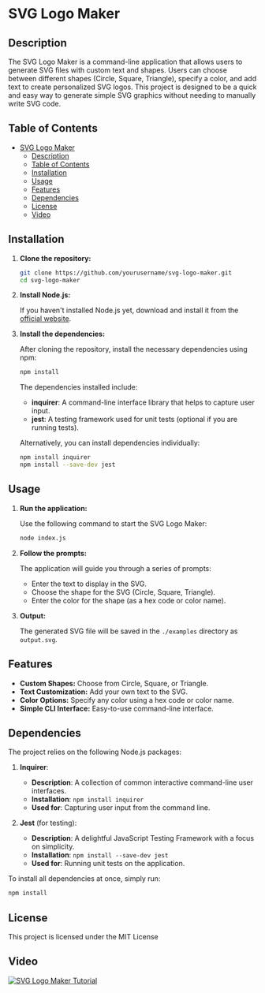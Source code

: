 # SVG Logo Maker

## Description

The SVG Logo Maker is a command-line application that allows users to generate SVG files with custom text and shapes. Users can choose between different shapes (Circle, Square, Triangle), specify a color, and add text to create personalized SVG logos. This project is designed to be a quick and easy way to generate simple SVG graphics without needing to manually write SVG code.

## Table of Contents

- [SVG Logo Maker](#svg-logo-maker)
  - [Description](#description)
  - [Table of Contents](#table-of-contents)
  - [Installation](#installation)
  - [Usage](#usage)
  - [Features](#features)
  - [Dependencies](#dependencies)
  - [License](#license)
  - [Video](#video)

## Installation

1. **Clone the repository:**

    ```bash
    git clone https://github.com/yourusername/svg-logo-maker.git
    cd svg-logo-maker
    ```

2. **Install Node.js:**

    If you haven't installed Node.js yet, download and install it from the [official website](https://nodejs.org/).

3. **Install the dependencies:**

    After cloning the repository, install the necessary dependencies using npm:

    ```bash
    npm install
    ```

    The dependencies installed include:

    - **inquirer**: A command-line interface library that helps to capture user input.
    - **jest**: A testing framework used for unit tests (optional if you are running tests).

    Alternatively, you can install dependencies individually:

    ```bash
    npm install inquirer
    npm install --save-dev jest
    ```

## Usage

1. **Run the application:**

    Use the following command to start the SVG Logo Maker:

    ```bash
    node index.js
    ```

2. **Follow the prompts:**

    The application will guide you through a series of prompts:

    - Enter the text to display in the SVG.
    - Choose the shape for the SVG (Circle, Square, Triangle).
    - Enter the color for the shape (as a hex code or color name).

3. **Output:**

    The generated SVG file will be saved in the `./examples` directory as `output.svg`.

## Features

- **Custom Shapes:** Choose from Circle, Square, or Triangle.
- **Text Customization:** Add your own text to the SVG.
- **Color Options:** Specify any color using a hex code or color name.
- **Simple CLI Interface:** Easy-to-use command-line interface.

## Dependencies

The project relies on the following Node.js packages:

1. **Inquirer**:
   - **Description**: A collection of common interactive command-line user interfaces.
   - **Installation**: `npm install inquirer`
   - **Used for**: Capturing user input from the command line.

2. **Jest** (for testing):
   - **Description**: A delightful JavaScript Testing Framework with a focus on simplicity.
   - **Installation**: `npm install --save-dev jest`
   - **Used for**: Running unit tests on the application.

To install all dependencies at once, simply run:

```bash
npm install
```

## License

This project is licensed under the MIT License 

## Video

[![SVG Logo Maker Tutorial](https://img.youtube.com/vi/ufBNJ6CteFo/0.jpg)](https://youtu.be/ufBNJ6CteFo)
